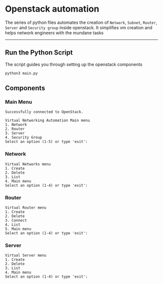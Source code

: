 
# Openstack automation
The series of python files automates the creation of `Network`, `Subnet`, `Router`, `Server` and `Security group` inside openstack. It simplifies vm creation and helps network engineers with the mundane tasks

---
## Run the Python Script
The script guides you through setting up the openstack components
```
python3 main.py
```

## Components
### Main Menu
```
Successfully connected to OpenStack.

Virtual Networking Automation Main menu
1. Network
2. Router
3. Server
4. Security Group
Select an option (1-5) or type 'exit':
```

### Network
```
Virtual Networks menu
1. Create
2. Delete
3. List
4. Main menu
Select an option (1-4) or type 'exit':
```

### Router
```
Virtual Router menu
1. Create
2. Delete
3. Connect
4. List
5. Main menu
Select an option (1-4) or type 'exit':
```

### Server
```
Virtual Server menu
1. Create
2. Delete
3. List
4. Main menu
Select an option (1-4) or type 'exit':
```
